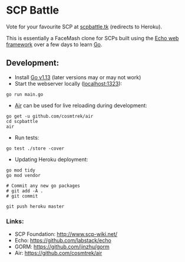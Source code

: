 # SCP Battle

Vote for your favourite SCP at [scpbattle.tk](http://scpbattle.tk/) (redirects to Heroku).

This is essentially a FaceMash clone for SCPs built using the [Echo web framework](https://github.com/labstack/echo) over a few days to learn [Go](https://golang.org/).

## Development:

- Install [Go v1.13](https://golang.org/dl/) (later versions may or may not work)
- Start the webserver locally ([localhost:1323](http://localhost:1323/)):
```
go run main.go
```

- [Air](https://github.com/cosmtrek/air) can be used for live reloading during development:
```
go get -u github.com/cosmtrek/air
cd scpbattle
air
```

- Run tests:
```
go test ./store -cover
```

- Updating Heroku deployment:
```
go mod tidy
go mod vendor

# Commit any new go packages
# git add -A .
# git commit

git push heroku master
```

### Links:

- SCP Foundation: http://www.scp-wiki.net/
- Echo: https://github.com/labstack/echo
- GORM: https://github.com/jinzhu/gorm
- Air: https://github.com/cosmtrek/air
